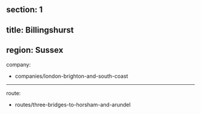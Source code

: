 section: 1
----
title: Billingshurst
----
region: Sussex
----
company:
- companies/london-brighton-and-south-coast
----
route:
- routes/three-bridges-to-horsham-and-arundel
